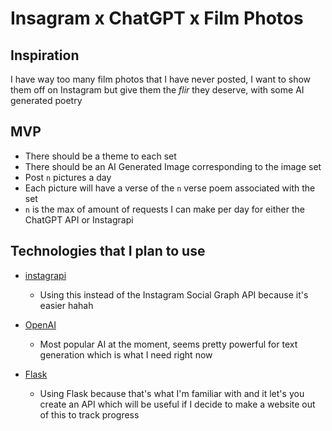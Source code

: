 # Insagram x ChatGPT x Film Photos

## Inspiration
I have way too many film photos that I have never posted, I want to show them off on Instagram but give them the *flir* they deserve, with some AI generated poetry

## MVP
- There should be a theme to each set
- There should be an AI Generated Image corresponding to the image set
- Post `n` pictures a day 
- Each picture will have a verse of the `n` verse poem associated with the set
- `n` is the max of amount of requests I can make per day for either the ChatGPT API or Instagrapi


## Technologies that I plan to use
- [instagrapi](https://github.com/adw0rd/instagrapi)
  - Using this instead of the Instagram Social Graph API because it's easier hahah
- [OpenAI](https://openai.com/api/)
  - Most popular AI at the moment, seems pretty powerful for text generation which is what I need right now
  
- [Flask](https://flask.palletsprojects.com/en/2.2.x/)
  - Using Flask because that's what I'm familiar with and it let's you create an API which will be useful if I decide to make a website out of this to track progress
  
